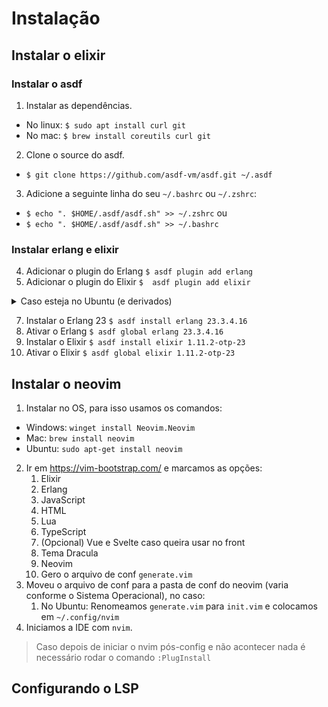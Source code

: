 # Instalação

## Instalar o elixir

### Instalar o asdf
1. Instalar as dependências.
  - No linux: `$ sudo apt install curl git`
  - No mac: `$ brew install coreutils curl git` 
2. Clone o source do asdf. 
  - `$ git clone https://github.com/asdf-vm/asdf.git ~/.asdf`
3. Adicione a seguinte linha do seu `~/.bashrc` ou `~/.zshrc`: 
  - `$ echo ". $HOME/.asdf/asdf.sh" >> ~/.zshrc` ou
  - `$ echo ". $HOME/.asdf/asdf.sh" >> ~/.bashrc`

### Instalar erlang e elixir
4. Adicionar o plugin do Erlang `$ asdf plugin add erlang`
5. Adicionar o plugin do Elixir `$  asdf plugin add elixir`
<details>
  <summary>Caso esteja no Ubuntu (e derivados)</summary>
  
 > Existe um problema de compatibilidade entre a versão do OpenSSL que vem no Ubuntu e a necessaria para compilar o Erlang. Para resolver isso é necessário compilar o OpenSSL e seguir o passo-a-passo abaixo.
```  
$ cd /usr/local/src/
$ sudo wget https://www.openssl.org/source/openssl-1.1.1m.tar.gz

$ sudo tar -xf openssl-1.1.1m.tar.gz
$ cd openssl-1.1.1m
$ sudo ./config --prefix=/usr/local/ssl --openssldir=/usr/local/ssl shared zlib
$ sudo make
$ sudo make test
$ sudo make install

# install erlang now
$ export KERL_CONFIGURE_OPTIONS="-with-ssl=/usr/local/ssl"
$ asdf install erlang 23.3.4.16
```
Solução encontrada [nessa issue](https://github.com/asdf-vm/asdf-erlang/issues/247#issuecomment-1114991944).
</details>

7. Instalar o Erlang 23 `$ asdf install erlang 23.3.4.16`
8. Ativar o Erlang `$ asdf global erlang 23.3.4.16`
9. Instalar o Elixir `$ asdf install elixir 1.11.2-otp-23`
10. Ativar o Elixir `$ asdf global elixir 1.11.2-otp-23`

## Instalar o neovim

1. Instalar no OS, para isso usamos os comandos:
 - Windows: `winget install Neovim.Neovim`
 - Mac: `brew install neovim`
 - Ubuntu: `sudo apt-get install neovim`
2. Ir em https://vim-bootstrap.com/ e marcamos as opções:
   1. Elixir
   2. Erlang
   3. JavaScript
   4. HTML
   5. Lua
   6. TypeScript
   7. (Opcional) Vue e Svelte caso queira usar no front
   8. Tema Dracula
   9. Neovim
   10. Gero o arquivo de conf `generate.vim`
3. Moveu o arquivo de conf para a pasta de conf do neovim (varia conforme o Sistema Operacional), no caso:
   1. No Ubuntu: Renomeamos `generate.vim` para `init.vim` e colocamos em `~/.config/nvim`
4. Iniciamos a IDE com `nvim`.

> Caso depois de iniciar o nvim pós-config e não acontecer nada é necessário rodar o comando `:PlugInstall`

## Configurando o LSP

